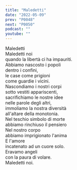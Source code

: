 ```yaml
---
title: "Maledetti"
date: "2022-05-09"
prev: "P0048"
next: "P0050"
podcast: ""
youtube: ""
---
```


Maledetti   
Maledetti noi  
quando la libertà ci ha impauriti.  
Abbiamo nascosto i popoli  
dentro i confini,  
le case come prigioni  
come guardie i vicini.  
Nascondiamo i nostri corpi  
sotto vestiti appariscenti,  
sacrifichiamo le nostre idee  
nelle parole degli altri,  
immoliamo la nostra diversità  
all'altare della monotonia.  
Nel teschio simbolo di morte  
abbiamo rinchiuso il pensiero  
Nel nostro corpo  
abbiamo imprigionato l'anima  
E l'amore  
incatenato ad un cuore solo.  
Eravamo angeli  
con la paura di volare.  
Maledetti noi.  
